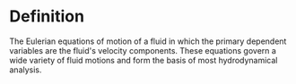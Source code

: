 # Definition

The Eulerian equations of motion of a fluid in which the primary
dependent variables are the fluid's velocity components. These equations
govern a wide variety of fluid motions and form the basis of most
hydrodynamical analysis.
